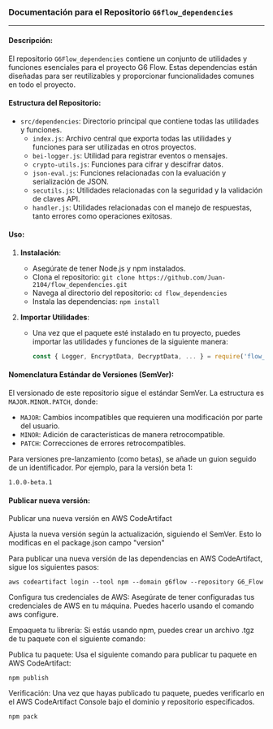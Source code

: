 ### Documentación para el Repositorio `G6flow_dependencies`

---

#### Descripción:

El repositorio `G6Flow_dependencies` contiene un conjunto de utilidades y funciones esenciales para el proyecto G6 Flow. Estas dependencias están diseñadas para ser reutilizables y proporcionar funcionalidades comunes en todo el proyecto.

#### Estructura del Repositorio:

- `src/dependencies`: Directorio principal que contiene todas las utilidades y funciones.
  - `index.js`: Archivo central que exporta todas las utilidades y funciones para ser utilizadas en otros proyectos.
  - `bei-logger.js`: Utilidad para registrar eventos o mensajes.
  - `crypto-utils.js`: Funciones para cifrar y descifrar datos.
  - `json-eval.js`: Funciones relacionadas con la evaluación y serialización de JSON.
  - `secutils.js`: Utilidades relacionadas con la seguridad y la validación de claves API.
  - `handler.js`: Utilidades relacionadas con el manejo de respuestas, tanto errores como operaciones exitosas.

#### Uso:

1. **Instalación**:
   - Asegúrate de tener Node.js y npm instalados.
   - Clona el repositorio: `git clone https://github.com/Juan-2104/flow_dependencies.git`
   - Navega al directorio del repositorio: `cd flow_dependencies`
   - Instala las dependencias: `npm install`

2. **Importar Utilidades**:
   - Una vez que el paquete esté instalado en tu proyecto, puedes importar las utilidades y funciones de la siguiente manera:
     ```javascript
     const { Logger, EncryptData, DecryptData, ... } = require('flow_dependencies');
     ```

#### Nomenclatura Estándar de Versiones (SemVer):

El versionado de este repositorio sigue el estándar SemVer. La estructura es `MAJOR.MINOR.PATCH`, donde:

- `MAJOR`: Cambios incompatibles que requieren una modificación por parte del usuario.
- `MINOR`: Adición de características de manera retrocompatible.
- `PATCH`: Correcciones de errores retrocompatibles.

Para versiones pre-lanzamiento (como betas), se añade un guion seguido de un identificador. Por ejemplo, para la versión beta 1:

```
1.0.0-beta.1
```
#### Publicar nueva versión:

Publicar una nueva versión en AWS CodeArtifact

Ajusta la nueva versión según la actualización, siguiendo el SemVer. Esto lo modificas en el package.json campo "version"

Para publicar una nueva versión de las dependencias en AWS CodeArtifact, sigue los siguientes pasos:

```
aws codeartifact login --tool npm --domain g6flow --repository G6_Flow
```

Configura tus credenciales de AWS: Asegúrate de tener configuradas tus credenciales de AWS en tu máquina. Puedes hacerlo usando el comando aws configure.

Empaqueta tu librería: Si estás usando npm, puedes crear un archivo .tgz de tu paquete con el siguiente comando:

Publica tu paquete: Usa el siguiente comando para publicar tu paquete en AWS CodeArtifact:

```
npm publish
```

Verificación: Una vez que hayas publicado tu paquete, puedes verificarlo en el AWS CodeArtifact Console bajo el dominio y repositorio especificados.

```
npm pack
```